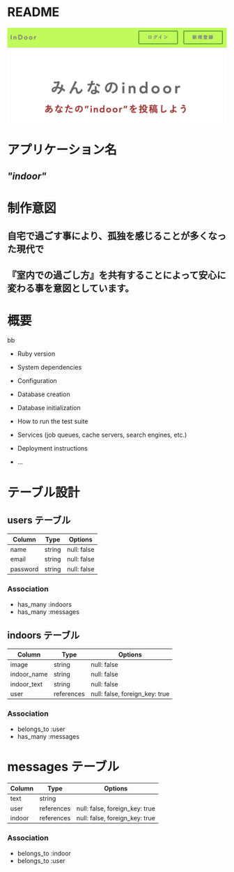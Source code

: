 # README
![トップページ](https://github.com/t-yoshida0721/indoor-28855/blob/master/%E3%82%B9%E3%82%AF%E3%83%AA%E3%83%BC%E3%83%B3%E3%82%B7%E3%83%A7%E3%83%83%E3%83%88%202020-09-24%2018.05.00.png)    


# **アプリケーション名**
## *"indoor"* 

# **制作意図**  
## 自宅で過ごす事により、孤独を感じることが多くなった現代で  
## 『室内での過ごし方』を共有することによって安心に変わる事を意図としています。

# **概要**
bb



* Ruby version

* System dependencies

* Configuration

* Database creation

* Database initialization

* How to run the test suite

* Services (job queues, cache servers, search engines, etc.)

* Deployment instructions

* ...
# テーブル設計

## users テーブル

| Column   | Type   | Options     |
| -------- | ------ | ----------- |
| name     | string | null: false |
| email    | string | null: false |
| password | string | null: false |

### Association

- has_many :indoors
- has_many :messages

## indoors テーブル

| Column      | Type       | Options                        |
| ------------|------------| -------------------------------|
| image       | string     | null: false                    |
| indoor_name | string     | null: false                    |
| indoor_text | string     | null: false                    |
| user        | references | null: false, foreign_key: true |

### Association

- belongs_to :user
- has_many :messages

# messages テーブル

| Column  | Type       | Options                        |
| ------- | ---------- | ------------------------------ |
| text    | string     |                                |
| user    | references | null: false, foreign_key: true |
| indoor  | references | null: false, foreign_key: true |

### Association

- belongs_to :indoor
- belongs_to :user
